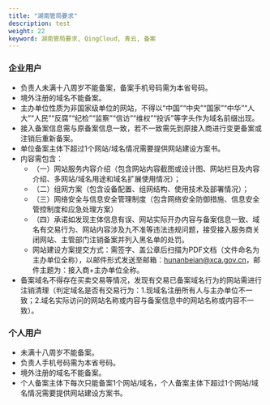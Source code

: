 ```yaml
---
title: "湖南管局要求"
description: test
weight: 22
keyword: 湖南管局要求, QingCloud, 青云, 备案
---
```




### **企业用户**

- 负责人未满十八周岁不能备案，备案手机号码需为本省号码。
- 境外注册的域名不能备案。
- 主办单位性质为非国家级单位的网站，不得以“中国”“中央”“国家”“中华”“人大”“人民”“反腐”“纪检”“监察”“信访”“维权”“投诉”等字头作为域名前缀出现。
- 接入备案信息需与原备案信息一致，若不一致需先到原接入商进行变更备案或注销后重新备案。
- 单位备案主体下超过1个网站/域名情况需要提供网站建设方案书。
- 内容需包含：
  - （一）网站服务内容介绍（包含网站内容截图或设计图、网站栏目及内容介绍、多网站/域名用途和域名扩展使用情况）；
  - （二）组网方案（包含设备配置、组网结构、使用技术及部署情况）；
  - （三）网络安全与信息安全管理制度（包含网络安全防御措施、信息安全管控制度和应急处理方案）
  - （四）承诺如发现主体信息有误、网站实际开办内容与备案信息一致、域名有交易行为、网站内容涉及九不准等违法违规问题，接受接入服务商关闭网站、主管部门注销备案并列入黑名单的处罚。
  - 网站建设方案提交方式：需签字、盖公章后扫描为PDF文档（文件命名为主办单位全称），以邮件形式发送至邮箱：hunanbeian@xca.gov.cn，邮件主题为：接入商+主办单位全称。
- 备案域名不得存在买卖交易等情况，发现有交易已备案域名行为的网站需进行注销清理（判定域名是否有交易行为：1.现域名注册所有人与主办单位不一致；2.域名实际访问的网站名称或内容与备案信息中的网站名称或内容不一致）。

### 个人用户

- 未满十八周岁不能备案。
- 负责人手机号码需为本省号码。
- 境外注册的域名不能备案。
- 个人备案主体下每次只能备案1个网站/域名，个人备案主体下超过1个网站/域名情况需要提供网站建设方案书。